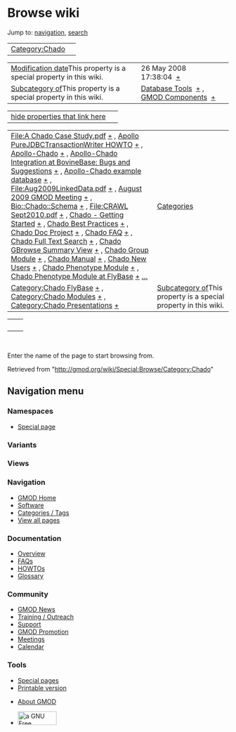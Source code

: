 <div id="mw-page-base" class="noprint">

</div>

<div id="mw-head-base" class="noprint">

</div>

<div id="content" class="mw-body" role="main">

<span id="top"></span>

<div id="mw-js-message" style="display:none;">

</div>



# <span dir="auto">Browse wiki</span>

<div id="bodyContent">

<div id="contentSub">

</div>

<div id="jump-to-nav" class="mw-jump">

Jump to: [navigation](#mw-navigation), [search](#p-search)

</div>

<div id="mw-content-text">

|                                                         |     |
|---------------------------------------------------------|-----|
| [Category:Chado](/wiki/Category:Chado "Category:Chado") |     |

|  |  |
|----|----|
| <span class="smw-highlighter" data-type="1" state="inline" data-title="Property"><span class="smwbuiltin">[Modification date](/wiki/Property:Modification_date "Property:Modification date")</span><span class="smwttcontent">This property is a special property in this wiki.</span></span> | <span class="smwb-value">26 May 2008 17:38:04  <span class="smwsearch">[+](/wiki/Special:SearchByProperty/Modification-20date/26-20May-202008-2017:38:04 "Special:SearchByProperty/Modification-20date/26-20May-202008-2017:38:04")</span></span> |
| <span class="smw-highlighter" data-type="1" state="inline" data-title="Property"><span class="smwbuiltin">[Subcategory of](/wiki/Property:Subcategory_of "Property:Subcategory of")</span><span class="smwttcontent">This property is a special property in this wiki.</span></span> | <span class="smwb-value">[Database Tools](/wiki/Category:Database_Tools "Category:Database Tools")  <span class="smwsearch">[+](/wiki/Special:SearchByProperty/Subcategory-20of/Database-20Tools "Special:SearchByProperty/Subcategory-20of/Database-20Tools")</span></span> , <span class="smwb-value">[GMOD Components](/wiki/Category:GMOD_Components "Category:GMOD Components")  <span class="smwsearch">[+](/wiki/Special:SearchByProperty/Subcategory-20of/GMOD-20Components "Special:SearchByProperty/Subcategory-20of/GMOD-20Components")</span></span> |

<span id="smw_browse_incoming"></span>

|  |  |
|----|----|
| [hide properties that link here](/mediawiki/index.php?title=Special:Browse&offset=0&dir=out&article=Category%3AChado)  |  |

|  |  |
|----|----|
| <span class="smwb-ivalue">[File:A Chado Case Study.pdf](/wiki/File:A_Chado_Case_Study.pdf "File:A Chado Case Study.pdf") <span class="smwbrowse">[+](/wiki/Special:Browse/File:A-20Chado-20Case-20Study.pdf "Special:Browse/File:A-20Chado-20Case-20Study.pdf")</span></span> , <span class="smwb-ivalue">[Apollo PureJDBCTransactionWriter HOWTO](/wiki/Apollo_PureJDBCTransactionWriter_HOWTO "Apollo PureJDBCTransactionWriter HOWTO") <span class="smwbrowse">[+](/wiki/Special:Browse/Apollo-20PureJDBCTransactionWriter-20HOWTO "Special:Browse/Apollo-20PureJDBCTransactionWriter-20HOWTO")</span></span> , <span class="smwb-ivalue">[Apollo-Chado](/wiki/Apollo-Chado "Apollo-Chado") <span class="smwbrowse">[+](/wiki/Special:Browse/Apollo-2DChado "Special:Browse/Apollo-2DChado")</span></span> , <span class="smwb-ivalue">[Apollo-Chado Integration at BovineBase: Bugs and Suggestions](/wiki/Apollo-Chado_Integration_at_BovineBase:_Bugs_and_Suggestions "Apollo-Chado Integration at BovineBase: Bugs and Suggestions") <span class="smwbrowse">[+](/wiki/Special:Browse/Apollo-2DChado-20Integration-20at-20BovineBase:-20Bugs-20and-20Suggestions "Special:Browse/Apollo-2DChado-20Integration-20at-20BovineBase:-20Bugs-20and-20Suggestions")</span></span> , <span class="smwb-ivalue">[Apollo-Chado example database](/wiki/Apollo-Chado_example_database "Apollo-Chado example database") <span class="smwbrowse">[+](/wiki/Special:Browse/Apollo-2DChado-20example-20database "Special:Browse/Apollo-2DChado-20example-20database")</span></span> , <span class="smwb-ivalue">[File:Aug2009LinkedData.pdf](/wiki/File:Aug2009LinkedData.pdf "File:Aug2009LinkedData.pdf") <span class="smwbrowse">[+](/wiki/Special:Browse/File:Aug2009LinkedData.pdf "Special:Browse/File:Aug2009LinkedData.pdf")</span></span> , <span class="smwb-ivalue">[August 2009 GMOD Meeting](/wiki/August_2009_GMOD_Meeting "August 2009 GMOD Meeting") <span class="smwbrowse">[+](/wiki/Special:Browse/August-202009-20GMOD-20Meeting "Special:Browse/August-202009-20GMOD-20Meeting")</span></span> , <span class="smwb-ivalue">[Bio::Chado::Schema](/wiki/Bio::Chado::Schema "Bio::Chado::Schema") <span class="smwbrowse">[+](/wiki/Special:Browse/Bio::Chado::Schema "Special:Browse/Bio::Chado::Schema")</span></span> , <span class="smwb-ivalue">[File:CRAWL Sept2010.pdf](/wiki/File:CRAWL_Sept2010.pdf "File:CRAWL Sept2010.pdf") <span class="smwbrowse">[+](/wiki/Special:Browse/File:CRAWL-20Sept2010.pdf "Special:Browse/File:CRAWL-20Sept2010.pdf")</span></span> , <span class="smwb-ivalue">[Chado - Getting Started](/wiki/Chado_-_Getting_Started "Chado - Getting Started") <span class="smwbrowse">[+](/wiki/Special:Browse/Chado-20-2D-20Getting-20Started "Special:Browse/Chado-20-2D-20Getting-20Started")</span></span> , <span class="smwb-ivalue">[Chado Best Practices](/wiki/Chado_Best_Practices "Chado Best Practices") <span class="smwbrowse">[+](/wiki/Special:Browse/Chado-20Best-20Practices "Special:Browse/Chado-20Best-20Practices")</span></span> , <span class="smwb-ivalue">[Chado Doc Project](/wiki/Chado_Doc_Project "Chado Doc Project") <span class="smwbrowse">[+](/wiki/Special:Browse/Chado-20Doc-20Project "Special:Browse/Chado-20Doc-20Project")</span></span> , <span class="smwb-ivalue">[Chado FAQ](/wiki/Chado_FAQ "Chado FAQ") <span class="smwbrowse">[+](/wiki/Special:Browse/Chado-20FAQ "Special:Browse/Chado-20FAQ")</span></span> , <span class="smwb-ivalue">[Chado Full Text Search](/wiki/Chado_Full_Text_Search "Chado Full Text Search") <span class="smwbrowse">[+](/wiki/Special:Browse/Chado-20Full-20Text-20Search "Special:Browse/Chado-20Full-20Text-20Search")</span></span> , <span class="smwb-ivalue">[Chado GBrowse Summary View](/wiki/Chado_GBrowse_Summary_View "Chado GBrowse Summary View") <span class="smwbrowse">[+](/wiki/Special:Browse/Chado-20GBrowse-20Summary-20View "Special:Browse/Chado-20GBrowse-20Summary-20View")</span></span> , <span class="smwb-ivalue">[Chado Group Module](/wiki/Chado_Group_Module "Chado Group Module") <span class="smwbrowse">[+](/wiki/Special:Browse/Chado-20Group-20Module "Special:Browse/Chado-20Group-20Module")</span></span> , <span class="smwb-ivalue">[Chado Manual](/wiki/Chado_Manual "Chado Manual") <span class="smwbrowse">[+](/wiki/Special:Browse/Chado-20Manual "Special:Browse/Chado-20Manual")</span></span> , <span class="smwb-ivalue">[Chado New Users](/wiki/Chado_New_Users "Chado New Users") <span class="smwbrowse">[+](/wiki/Special:Browse/Chado-20New-20Users "Special:Browse/Chado-20New-20Users")</span></span> , <span class="smwb-ivalue">[Chado Phenotype Module](/wiki/Chado_Phenotype_Module "Chado Phenotype Module") <span class="smwbrowse">[+](/wiki/Special:Browse/Chado-20Phenotype-20Module "Special:Browse/Chado-20Phenotype-20Module")</span></span> , <span class="smwb-ivalue">[Chado Phenotype Module at FlyBase](/wiki/Chado_Phenotype_Module_at_FlyBase "Chado Phenotype Module at FlyBase") <span class="smwbrowse">[+](/wiki/Special:Browse/Chado-20Phenotype-20Module-20at-20FlyBase "Special:Browse/Chado-20Phenotype-20Module-20at-20FlyBase")</span></span> […](/mediawiki/index.php?title=Special:SearchByProperty&property=&value=Category%3AChado) | [Categories](/wiki/Special:Categories "Special:Categories") |
| <span class="smwb-ivalue">[Category:Chado FlyBase](/wiki/Category:Chado_FlyBase "Category:Chado FlyBase") <span class="smwbrowse">[+](/wiki/Special:Browse/Category:Chado-20FlyBase "Special:Browse/Category:Chado-20FlyBase")</span></span> , <span class="smwb-ivalue">[Category:Chado Modules](/wiki/Category:Chado_Modules "Category:Chado Modules") <span class="smwbrowse">[+](/wiki/Special:Browse/Category:Chado-20Modules "Special:Browse/Category:Chado-20Modules")</span></span> , <span class="smwb-ivalue">[Category:Chado Presentations](/wiki/Category:Chado_Presentations "Category:Chado Presentations") <span class="smwbrowse">[+](/wiki/Special:Browse/Category:Chado-20Presentations "Special:Browse/Category:Chado-20Presentations")</span></span> | <span class="smw-highlighter" data-type="1" state="inline" data-title="Property"><span class="smwbuiltin">[Subcategory of](/wiki/Property:Subcategory_of "Property:Subcategory of")</span><span class="smwttcontent">This property is a special property in this wiki.</span></span> |

|     |     |
|-----|-----|
|     |     |

 

Enter the name of the page to start browsing from.  

</div>

<div class="printfooter">

Retrieved from "<http://gmod.org/wiki/Special:Browse/Category:Chado>"

</div>

<div id="catlinks" class="catlinks catlinks-allhidden">

</div>

<div class="visualClear">

</div>

</div>

</div>

<div id="mw-navigation">

## Navigation menu

<div id="mw-head">



<div id="left-navigation">

<div id="p-namespaces" class="vectorTabs" role="navigation"
aria-labelledby="p-namespaces-label">

### Namespaces

- <span id="ca-nstab-special">[Special
  page](/wiki/Special:Browse/Category:Chado "This is a special page, you cannot edit the page itself")</span>

</div>

<div id="p-variants" class="vectorMenu emptyPortlet" role="navigation"
aria-labelledby="p-variants-label">

### 

### Variants[](#)

<div class="menu">

</div>

</div>

</div>

<div id="right-navigation">

<div id="p-views" class="vectorTabs emptyPortlet" role="navigation"
aria-labelledby="p-views-label">

### Views

</div>



</div>



</div>

</div>

</div>

<div id="mw-panel">

<div id="p-logo" role="banner">

<a href="/wiki/Main_Page"
style="background-image: url(http://gmod.org/images/GMOD-cogs.png);"
title="Visit the main page"></a>

</div>

<div id="p-Navigation" class="portal" role="navigation"
aria-labelledby="p-Navigation-label">

### Navigation

<div class="body">

- <span id="n-GMOD-Home">[GMOD Home](/wiki/Main_Page)</span>
- <span id="n-Software">[Software](/wiki/GMOD_Components)</span>
- <span id="n-Categories-.2F-Tags">[Categories /
  Tags](/wiki/Categories)</span>
- <span id="n-View-all-pages">[View all
  pages](/wiki/Special:AllPages)</span>

</div>

</div>

<div id="p-Documentation" class="portal" role="navigation"
aria-labelledby="p-Documentation-label">

### Documentation

<div class="body">

- <span id="n-Overview">[Overview](/wiki/Overview)</span>
- <span id="n-FAQs">[FAQs](/wiki/Category:FAQ)</span>
- <span id="n-HOWTOs">[HOWTOs](/wiki/Category:HOWTO)</span>
- <span id="n-Glossary">[Glossary](/wiki/Glossary)</span>

</div>

</div>

<div id="p-Community" class="portal" role="navigation"
aria-labelledby="p-Community-label">

### Community

<div class="body">

- <span id="n-GMOD-News">[GMOD News](/wiki/GMOD_News)</span>
- <span id="n-Training-.2F-Outreach">[Training /
  Outreach](/wiki/Training_and_Outreach)</span>
- <span id="n-Support">[Support](/wiki/Support)</span>
- <span id="n-GMOD-Promotion">[GMOD
  Promotion](/wiki/GMOD_Promotion)</span>
- <span id="n-Meetings">[Meetings](/wiki/Meetings)</span>
- <span id="n-Calendar">[Calendar](/wiki/Calendar)</span>

</div>

</div>

<div id="p-tb" class="portal" role="navigation"
aria-labelledby="p-tb-label">

### Tools

<div class="body">

- <span id="t-specialpages"><a href="/wiki/Special:SpecialPages" accesskey="q"
  title="A list of all special pages [q]">Special pages</a></span>
- <span id="t-print"><a
  href="/mediawiki/index.php?title=Special:Browse/Category:Chado&amp;printable=yes"
  rel="alternate" accesskey="p"
  title="Printable version of this page [p]">Printable version</a></span>

</div>

</div>

</div>

</div>

<div id="footer" role="contentinfo">

- <span id="footer-places-about">[About
  GMOD](/wiki/GMOD:About "GMOD:About")</span>

<!-- -->

- <span id="footer-copyrightico">[<img src="http://www.gnu.org/graphics/gfdl-logo-small.png" width="88"
  height="31" alt="a GNU Free Documentation License" />](http://www.gnu.org/licenses/fdl-1.3.html)</span>




</div>
